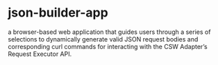 # json-builder-app
a browser-based web application that guides users through a series of selections to dynamically generate valid JSON request bodies and corresponding curl commands for interacting with the CSW Adapter’s Request Executor API.
